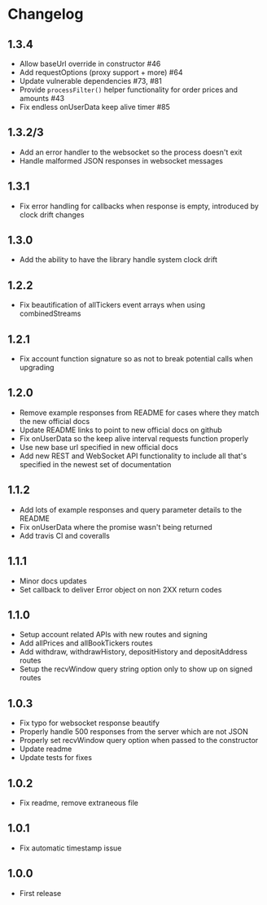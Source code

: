 # Changelog

## 1.3.4
- Allow baseUrl override in constructor #46
- Add requestOptions (proxy support + more) #64
- Update vulnerable dependencies #73, #81
- Provide `processFilter()` helper functionality for order prices and amounts #43
- Fix endless onUserData keep alive timer #85

## 1.3.2/3
- Add an error handler to the websocket so the process doesn't exit
- Handle malformed JSON responses in websocket messages

## 1.3.1
- Fix error handling for callbacks when response is empty, introduced by clock drift changes

## 1.3.0
- Add the ability to have the library handle system clock drift

## 1.2.2
- Fix beautification of allTickers event arrays when using combinedStreams

## 1.2.1
- Fix account function signature so as not to break potential calls when upgrading

## 1.2.0
- Remove example responses from README for cases where they match the new official docs
- Update README links to point to new official docs on github
- Fix onUserData so the keep alive interval requests function properly
- Use new base url specified in new official docs
- Add new REST and WebSocket API functionality to include all that's specified in the newest set of documentation

## 1.1.2
- Add lots of example responses and query parameter details to the README
- Fix onUserData where the promise wasn't being returned
- Add travis CI and coveralls

## 1.1.1
- Minor docs updates
- Set callback to deliver Error object on non 2XX return codes

## 1.1.0
- Setup account related APIs with new routes and signing
- Add allPrices and allBookTickers routes
- Add withdraw, withdrawHistory, depositHistory and depositAddress routes
- Setup the recvWindow query string option only to show up on signed routes

## 1.0.3
- Fix typo for websocket response beautify
- Properly handle 500 responses from the server which are not JSON
- Properly set recvWindow query option when passed to the constructor
- Update readme
- Update tests for fixes

## 1.0.2
- Fix readme, remove extraneous file

## 1.0.1
- Fix automatic timestamp issue

## 1.0.0
- First release